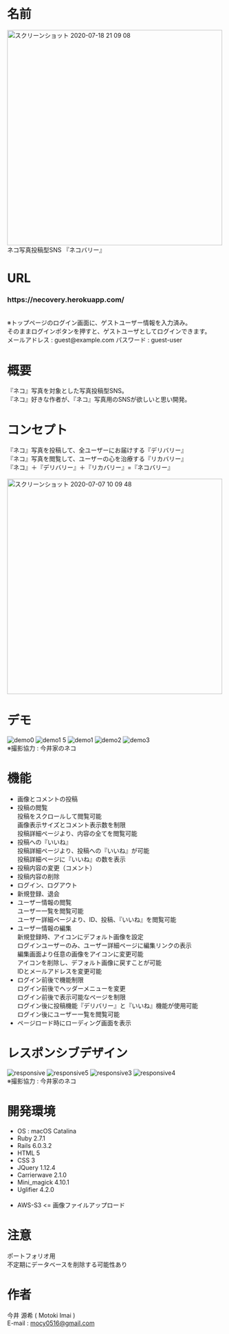 # 名前
<img width="500" alt="スクリーンショット 2020-07-18 21 09 08" src="https://user-images.githubusercontent.com/67328020/87911093-037b1000-caa6-11ea-9931-0bad40f49f29.png">
<br>
ネコ写真投稿型SNS 『ネコバリー』

# URL
<h3>https://necovery.herokuapp.com/</h3><br>
※トップページのログイン画面に、ゲストユーザー情報を入力済み。<br>
そのままログインボタンを押すと、ゲストユーザとしてログインできます。<br>
メールアドレス : guest@example.com
パスワード : guest-user

# 概要
『ネコ』写真を対象とした写真投稿型SNS。<br>
『ネコ』好きな作者が、『ネコ』写真用のSNSが欲しいと思い開発。

# コンセプト
『ネコ』写真を投稿して、全ユーザーにお届けする『デリバリー』<br>
『ネコ』写真を閲覧して、ユーザーの心を治療する『リカバリー』<br>
『ネコ』＋『デリバリー』＋『リカバリー』=『ネコバリー』
<br><br>
<img width="500" alt="スクリーンショット 2020-07-07 10 09 48" src="https://user-images.githubusercontent.com/67328020/87911366-74222c80-caa6-11ea-87d1-9aab6e2f452d.png">

# デモ
![demo0](https://user-images.githubusercontent.com/67328020/87959168-6d6ad800-caed-11ea-876b-6759498d5cb9.gif)
![demo1 5](https://user-images.githubusercontent.com/67328020/87961725-19fa8900-caf1-11ea-8640-b11f21579c3c.gif)
![demo1](https://user-images.githubusercontent.com/67328020/87960567-72308b80-caef-11ea-9426-f5758f4a0874.gif)
![demo2](https://user-images.githubusercontent.com/67328020/87955115-41008d00-cae8-11ea-9ba6-dfa5e233a62b.gif)
![demo3](https://user-images.githubusercontent.com/67328020/87957286-0815e780-caeb-11ea-944c-ef4621236de9.gif)
<br>
※撮影協力 : 今井家のネコ

# 機能
<ul>
  <li>画像とコメントの投稿</li>
  <li>投稿の閲覧<br>
      投稿をスクロールして閲覧可能<br>
      画像表示サイズとコメント表示数を制限<br>
      投稿詳細ページより、内容の全てを閲覧可能
  </li>
  <li>投稿への『いいね』<br>
      投稿詳細ページより、投稿への『いいね』が可能<br>
      投稿詳細ページに『いいね』の数を表示
  </li>
  <li>投稿内容の変更（コメント）</li>
  <li>投稿内容の削除</li>
  <li>ログイン、ログアウト</li>
  <li>新規登録、退会</li>
  <li>ユーザー情報の閲覧<br>
      ユーザー一覧を閲覧可能<br>
      ユーザー詳細ページより、ID、投稿、『いいね』を閲覧可能
  </li>
  <li>ユーザー情報の編集<br>
     新規登録時、アイコンにデフォルト画像を設定<br>
     ログインユーザーのみ、ユーザー詳細ページに編集リンクの表示<br>
     編集画面より任意の画像をアイコンに変更可能<br>
     アイコンを削除し、デフォルト画像に戻すことが可能<br>
     IDとメールアドレスを変更可能
  </li>
  <li>ログイン前後で機能制限<br>
      ログイン前後でヘッダーメニューを変更<br>
      ログイン前後で表示可能なページを制限<br>
      ログイン後に投稿機能『デリバリー』と『いいね』機能が使用可能<br>
      ログイン後にユーザー一覧を閲覧可能
  </li>
  <li>ページロード時にローディング画面を表示</li>
</ul>

# レスポンシブデザイン
![responsive](https://user-images.githubusercontent.com/67328020/87936641-26211f00-cace-11ea-82cd-d63ca1996a58.gif)
![responsive5](https://user-images.githubusercontent.com/67328020/87945222-68049200-cadb-11ea-8e56-5c48b966fa5b.gif)
![responsive3](https://user-images.githubusercontent.com/67328020/87945117-42778880-cadb-11ea-9518-c6262b968a33.gif)
![responsive4](https://user-images.githubusercontent.com/67328020/87945181-59b67600-cadb-11ea-9805-8af64802b6f1.gif)
<br>
※撮影協力 : 今井家のネコ

# 開発環境
<ul>
 <li>OS : macOS Catalina</li>
 <li>Ruby 2.7.1</li>
 <li>Rails 6.0.3.2</li>
 <li>HTML 5</li>
 <li>CSS 3</li>
 <li>JQuery 1.12.4</li>
 <li>Carrierwave 2.1.0</li>
 <li>Mini_magick 4.10.1</li>
 <li>Uglifier 4.2.0</li>
 <br>
 <li>AWS-S3 <= 画像ファイルアップロード</li>
</ul>

# 注意
ポートフォリオ用<br>
不定期にデータベースを削除する可能性あり

# 作者
今井 源希 ( Motoki Imai )<br>
E-mail : mocy0516@gmail.com<br>
